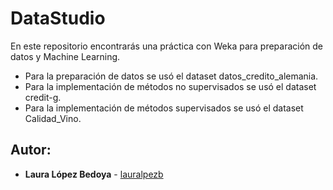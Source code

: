 # DataStudio
En este repositorio encontrarás una práctica con Weka para preparación de datos y Machine Learning.

- Para la preparación de datos se usó el dataset datos_credito_alemania.
- Para la implementación de métodos no supervisados se usó el dataset credit-g.
- Para la implementación de métodos supervisados se usó el dataset Calidad_Vino.

## Autor:

- **Laura López Bedoya** - [lauralpezb](https://github.com/lauralpezb)



